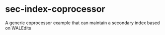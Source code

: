sec-index-coprocessor
=====================

A generic coprocessor example that can maintain a secondary index based on WALEdits